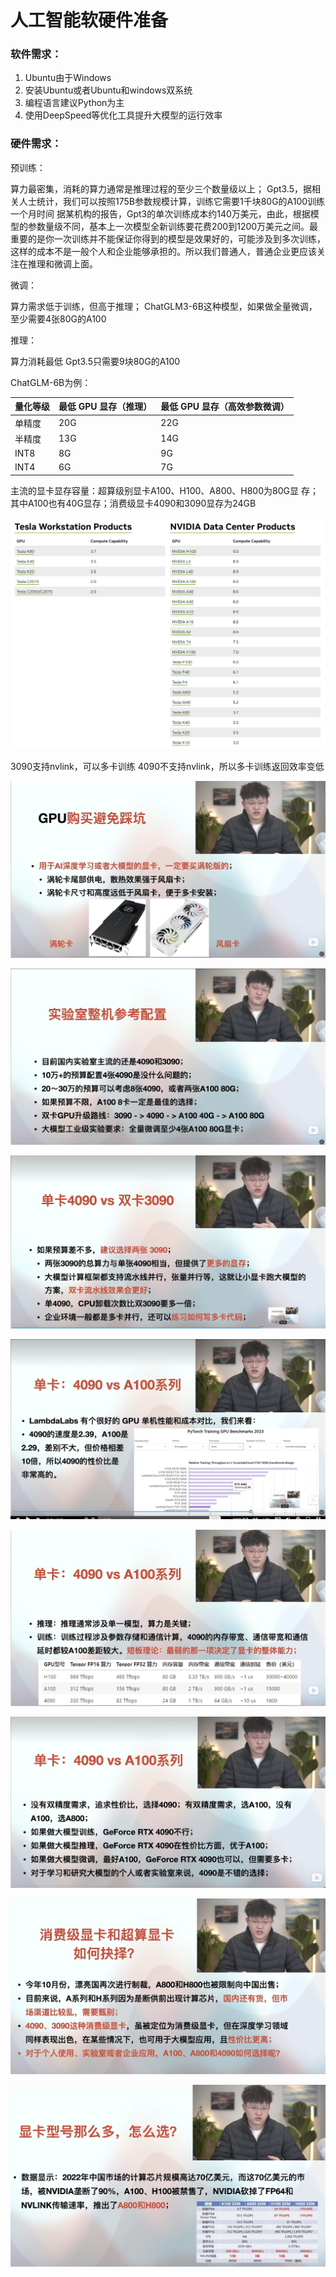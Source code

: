 # 人工智能软硬件准备

### 软件需求：
1. Ubuntu由于Windows
2. 安装Ubuntu或者Ubuntu和windows双系统
3. 编程语言建议Python为主
4. 使用DeepSpeed等优化工具提升大模型的运行效率

### 硬件需求：
预训练：

算力最密集，消耗的算力通常是推理过程的至少三个数量级以上；
Gpt3.5，据相关人士统计，我们可以按照175B参数规模计算，训练它需要1千块80G的A100训练一个月时间
据某机构的报告，Gpt3的单次训练成本约140万美元，由此，根据模型的参数量级不同，基本上一次模型全新训练要花费200到1200万美元之间。最重要的是你一次训练并不能保证你得到的模型是效果好的，可能涉及到多次训练，这样的成本不是一般个人和企业能够承担的。所以我们普通人，普通企业更应该关注在推理和微调上面。

微调：

算力需求低于训练，但高于推理；
ChatGLM3-6B这种模型，如果做全量微调，至少需要4张80G的A100

推理：

算力消耗最低
Gpt3.5只需要9块80G的A100


ChatGLM-6B为例：

| 量化等级 | 最低 GPU 显存（推理） | 最低 GPU 显存（高效参数微调） |
| --- | --- | --- |
| 单精度 |  20G | 22G |
| 半精度 | 13G | 14G |
| INT8 | 8G | 9G |
| INT4 | 6G | 7G |

主流的显卡显存容量：超算级别显卡A100、H100、A800、H800为80G显
存；其中A100也有40G显存；消费级显卡4090和3090显存为24GB



![](./assets/nvidia-gpu-compute-capability.png)


3090支持nvlink，可以多卡训练
4090不支持nvlink，所以多卡训练返回效率变低


![](./assets/compute-capability-01.png)

![](./assets/compute-capability-02.png)

![](./assets/compute-capability-03.png)

![](./assets/compute-capability-04.png)

![](./assets/compute-capability-05.png)

![](./assets/compute-capability-06.png)

![](./assets/compute-capability-07.png)

![](./assets/compute-capability-08.png)
